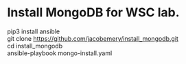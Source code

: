 # Install MongoDB for WSC lab.

pip3 install ansible \
git clone https://github.com/jacobemery/install_mongodb.git \
cd install_mongodb \
ansible-playbook mongo-install.yaml
